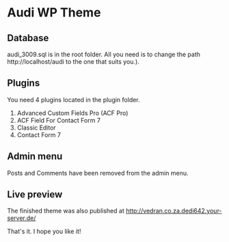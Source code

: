 # Audi WP Theme
## Database
audi_3009.sql is in the root folder. All you need is to change the path http://localhost/audi to the one that suits you.).

## Plugins
You need 4 plugins located in the plugin folder.
1. Advanced Custom Fields Pro (ACF Pro)
2. ACF Field For Contact Form 7
3. Classic Editor
4. Contact Form 7

## Admin menu
Posts and Comments have been removed from the admin menu.

## Live preview
The finished theme was also published at http://vedran.co.za.dedi642.your-server.de/

That's it. I hope you like it!
